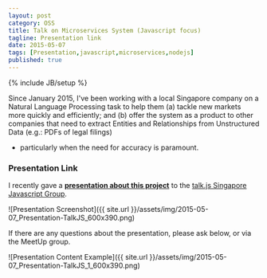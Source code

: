 ```yaml
---
layout: post
category: OSS
title: Talk on Microservices System (Javascript focus)
tagline: Presentation link
date: 2015-05-07
tags: [Presentation,javascript,microservices,nodejs]
published: true
---
```

{% include JB/setup %}

Since January 2015, I've been working with a local Singapore company on a 
Natural Language Processing task to help them (a) tackle new markets more quickly and efficiently;
and (b) offer the system as a product to other companies that need to 
extract Entities and Relationships from Unstructured Data (e.g.: PDFs of legal filings)
- particularly when the need for accuracy is paramount.  

### Presentation Link

I recently gave a <strong><a href="http://redcatlabs.com/2015-05-07_PuttingTogether.prj/" target="_blank">presentation about this project</a></strong> 
to the  [talk.js Singapore Javascript Group](http://www.meetup.com/Singapore-JS/events/222087414/).

![Presentation Screenshot]({{ site.url }}/assets/img/2015-05-07_Presentation-TalkJS_600x390.png)

If there are any questions about the presentation, please ask below, or via the MeetUp group.

![Presentation Content Example]({{ site.url }}/assets/img/2015-05-07_Presentation-TalkJS_1_600x390.png)
